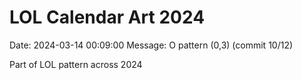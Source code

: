 # LOL Calendar Art 2024

Date: 2024-03-14 00:09:00
Message: O pattern (0,3) (commit 10/12)

Part of LOL pattern across 2024
